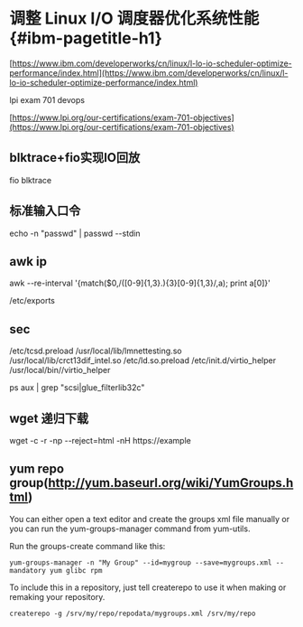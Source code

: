 # 调整 Linux I/O 调度器优化系统性能 {#ibm-pagetitle-h1}

[https://www.ibm.com/developerworks/cn/linux/l-lo-io-scheduler-optimize-performance/index.html](https://www.ibm.com/developerworks/cn/linux/l-lo-io-scheduler-optimize-performance/index.html)

lpi exam 701 devops

[https://www.lpi.org/our-certifications/exam-701-objectives](https://www.lpi.org/our-certifications/exam-701-objectives)

## blktrace+fio实现IO回放
fio
blktrace

## 标准输入口令
echo -n "passwd" | passwd --stdin

## awk ip
awk --re-interval '{match($0,/([0-9]{1,3}\.){3}[0-9]{1,3}/,a); print a[0]}'

/etc/exports

## sec
/etc/tcsd.preload
/usr/local/lib/lmnettesting.so
/usr/local/lib/crct13dif_intel.so
/etc/ld.so.preload
/etc/init.d/virtio_helper
/usr/local/bin//virtio_helper

ps aux | grep "scsi\|glue_filterlib32c"


## wget 递归下载

wget -c -r -np --reject=html -nH https://example

## yum repo group(http://yum.baseurl.org/wiki/YumGroups.html)

You can either open a text editor and create the groups xml file manually or you can run the yum-groups-manager command from yum-utils.

Run the groups-create command like this:

```shell
yum-groups-manager -n "My Group" --id=mygroup --save=mygroups.xml --mandatory yum glibc rpm
```

To include this in a repository, just tell createrepo to use it when making or remaking your repository.

`createrepo -g /srv/my/repo/repodata/mygroups.xml /srv/my/repo`